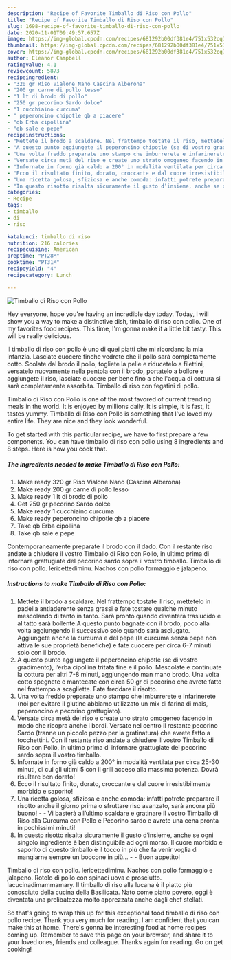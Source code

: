 ```yaml
---
description: "Recipe of Favorite Timballo di Riso con Pollo"
title: "Recipe of Favorite Timballo di Riso con Pollo"
slug: 1698-recipe-of-favorite-timballo-di-riso-con-pollo
date: 2020-11-01T09:49:57.657Z
image: https://img-global.cpcdn.com/recipes/681292b00df381e4/751x532cq70/timballo-di-riso-con-pollo-recipe-main-photo.jpg
thumbnail: https://img-global.cpcdn.com/recipes/681292b00df381e4/751x532cq70/timballo-di-riso-con-pollo-recipe-main-photo.jpg
cover: https://img-global.cpcdn.com/recipes/681292b00df381e4/751x532cq70/timballo-di-riso-con-pollo-recipe-main-photo.jpg
author: Eleanor Campbell
ratingvalue: 4.1
reviewcount: 5873
recipeingredient:
- "320 gr Riso Vialone Nano Cascina Alberona"
- "200 gr carne di pollo lesso"
- "1 lt di brodo di pollo"
- "250 gr pecorino Sardo dolce"
- "1 cucchiaino curcuma"
- " peperoncino chipotle qb a piacere"
- "qb Erba cipollina"
- "qb sale e pepe"
recipeinstructions:
- "Mettete il brodo a scaldare. Nel frattempo tostate il riso, mettetelo in padella antiaderente senza grassi e fate tostare qualche minuto mescolando di tanto in tanto. Sarà pronto quando diventerà traslucido e al tatto sarà bollente.A questo punto bagnate con il brodo, poco alla volta aggiungendo il successivo solo quando sarà asciugato. Aggiungete anche la curcuma e del pepe (la curcuma senza pepe non attiva le sue proprietà benefiche) e fate cuocere per circa 6-7 minuti solo con il brodo."
- "A questo punto aggiungete il peperoncino chipotle (se di vostro gradimento), l’erba cipollina tritata fine e il pollo. Mescolate e continuate la cottura per altri 7-8 minuti, aggiungendo man mano brodo. Una volta cotto spegnete e mantecate con circa 50 gr di pecorino che avrete fatto nel frattempo a scagliette. Fate freddare il risotto."
- "Una volta freddo preparate uno stampo che imburrerete e infarinerete (noi per evitare il glutine abbiamo utilizzato un mix di farina di mais, peperoncino e pecorino grattugiato)."
- "Versate circa metà del riso e create uno strato omogeneo facendo in modo che ricopra anche i bordi. Versate nel centro il restante pecorino Sardo (tranne un piccolo pezzo per la gratinatura) che avrete fatto a tocchettini. Con il restante riso andate a chiudere il vostro Timballo di Riso con Pollo, in ultimo prima di infornare grattugiate del pecorino sardo sopra il vostro timballo."
- "Infornate in forno già caldo a 200° in modalità ventilata per circa 25-30 minuti, di cui gli ultimi 5 con il grill acceso alla massima potenza. Dovrà risultare ben dorato!"
- "Ecco il risultato finito, dorato, croccante e dal cuore irresistibilmente morbido e saporito!"
- "Una ricetta golosa, sfiziosa e anche comoda: infatti potrete preparare il risotto anche il giorno prima o sfruttare riso avanzato, sarà ancora più buono!  Vi basterà all’ultimo scaldare e gratinare il vostro Timballo di Riso alla Curcuma con Pollo e Pecorino sardo e avrete una cena pronta in pochissimi minuti!"
- "In questo risotto risalta sicuramente il gusto d’insieme, anche se ogni singolo ingrediente è ben distinguibile ad ogni morso. Il cuore morbido e saporito di questo timballo è il tocco in più che fa venir voglia di mangiarne sempre un boccone in più…  Buon appetito!"
categories:
- Recipe
tags:
- timballo
- di
- riso

katakunci: timballo di riso 
nutrition: 216 calories
recipecuisine: American
preptime: "PT28M"
cooktime: "PT31M"
recipeyield: "4"
recipecategory: Lunch

---
```



![Timballo di Riso con Pollo](https://img-global.cpcdn.com/recipes/681292b00df381e4/751x532cq70/timballo-di-riso-con-pollo-recipe-main-photo.jpg)

Hey everyone, hope you're having an incredible day today. Today, I will show you a way to make a distinctive dish, timballo di riso con pollo. One of my favorites food recipes. This time, I'm gonna make it a little bit tasty. This will be really delicious.

Il timballo di riso con pollo è uno di quei piatti che mi ricordano la mia infanzia. Lasciate cuocere finche vedrete che il pollo sarà completamente cotto. Scolate dal brodo il pollo, togliete la pelle e riducetelo a filettini, versatelo nuovamente nella pentola con il brodo, portatelo a bollore e aggiungete il riso, lasciate cuocere per bene fino a che l&#39;acqua di cottura si sarà completamente assorbita. Timballo di riso con fegatini di pollo.

Timballo di Riso con Pollo is one of the most favored of current trending meals in the world. It is enjoyed by millions daily. It is simple, it is fast, it tastes yummy. Timballo di Riso con Pollo is something that I've loved my entire life. They are nice and they look wonderful.


To get started with this particular recipe, we have to first prepare a few components. You can have timballo di riso con pollo using 8 ingredients and 8 steps. Here is how you cook that.

<!--inarticleads1-->

##### The ingredients needed to make Timballo di Riso con Pollo:

1. Make ready 320 gr Riso Vialone Nano (Cascina Alberona)
1. Make ready 200 gr carne di pollo lesso
1. Make ready 1 lt di brodo di pollo
1. Get 250 gr pecorino Sardo dolce
1. Make ready 1 cucchiaino curcuma
1. Make ready  peperoncino chipotle qb a piacere
1. Take qb Erba cipollina
1. Take qb sale e pepe


Contemporaneamente preparate il brodo con il dado. Con il restante riso andate a chiudere il vostro Timballo di Riso con Pollo, in ultimo prima di infornare grattugiate del pecorino sardo sopra il vostro timballo. Timballo di riso con pollo. lericettediminu. Nachos con pollo formaggio e jalapeno. 

<!--inarticleads2-->

##### Instructions to make Timballo di Riso con Pollo:

1. Mettete il brodo a scaldare. Nel frattempo tostate il riso, mettetelo in padella antiaderente senza grassi e fate tostare qualche minuto mescolando di tanto in tanto. Sarà pronto quando diventerà traslucido e al tatto sarà bollente.A questo punto bagnate con il brodo, poco alla volta aggiungendo il successivo solo quando sarà asciugato. Aggiungete anche la curcuma e del pepe (la curcuma senza pepe non attiva le sue proprietà benefiche) e fate cuocere per circa 6-7 minuti solo con il brodo.
1. A questo punto aggiungete il peperoncino chipotle (se di vostro gradimento), l’erba cipollina tritata fine e il pollo. Mescolate e continuate la cottura per altri 7-8 minuti, aggiungendo man mano brodo. Una volta cotto spegnete e mantecate con circa 50 gr di pecorino che avrete fatto nel frattempo a scagliette. Fate freddare il risotto.
1. Una volta freddo preparate uno stampo che imburrerete e infarinerete (noi per evitare il glutine abbiamo utilizzato un mix di farina di mais, peperoncino e pecorino grattugiato).
1. Versate circa metà del riso e create uno strato omogeneo facendo in modo che ricopra anche i bordi. Versate nel centro il restante pecorino Sardo (tranne un piccolo pezzo per la gratinatura) che avrete fatto a tocchettini. Con il restante riso andate a chiudere il vostro Timballo di Riso con Pollo, in ultimo prima di infornare grattugiate del pecorino sardo sopra il vostro timballo.
1. Infornate in forno già caldo a 200° in modalità ventilata per circa 25-30 minuti, di cui gli ultimi 5 con il grill acceso alla massima potenza. Dovrà risultare ben dorato!
1. Ecco il risultato finito, dorato, croccante e dal cuore irresistibilmente morbido e saporito!
1. Una ricetta golosa, sfiziosa e anche comoda: infatti potrete preparare il risotto anche il giorno prima o sfruttare riso avanzato, sarà ancora più buono! -  - Vi basterà all’ultimo scaldare e gratinare il vostro Timballo di Riso alla Curcuma con Pollo e Pecorino sardo e avrete una cena pronta in pochissimi minuti!
1. In questo risotto risalta sicuramente il gusto d’insieme, anche se ogni singolo ingrediente è ben distinguibile ad ogni morso. Il cuore morbido e saporito di questo timballo è il tocco in più che fa venir voglia di mangiarne sempre un boccone in più… -  - Buon appetito!


Timballo di riso con pollo. lericettediminu. Nachos con pollo formaggio e jalapeno. Rotolo di pollo con spinaci uova e prosciutto. lacucinadimammamary. Il timballo di riso alla lucana è il piatto più conosciuto della cucina della Basilicata. Nato come piatto povero, oggi è diventata una prelibatezza molto apprezzata anche dagli chef stellati. 

So that's going to wrap this up for this exceptional food timballo di riso con pollo recipe. Thank you very much for reading. I am confident that you can make this at home. There's gonna be interesting food at home recipes coming up. Remember to save this page on your browser, and share it to your loved ones, friends and colleague. Thanks again for reading. Go on get cooking!
